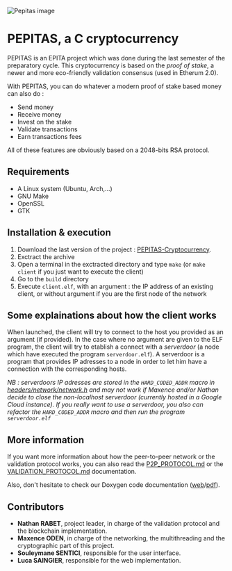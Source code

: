 ![Pepitas image](https://user-images.githubusercontent.com/13369175/121909610-60bb2800-cd2e-11eb-9510-6aef81d91b16.png)
# PEPITAS, a C cryptocurrency
PEPITAS is an EPITA project which was done during the last semester of the preparatory cycle.
This cryptocurrency is based on the *proof of stake*, a newer and more eco-friendly validation consensus (used in Etherum 2.0).

With PEPITAS, you can do whatever a modern proof of stake based money can also do :
- Send money
- Receive money
- Invest on the stake
- Validate transactions
- Earn transactions fees

All of these features are obviously based on a 2048-bits RSA protocol.

## Requirements
- A Linux system (Ubuntu, Arch,...)
- GNU Make
- OpenSSL
- GTK 

## Installation & execution
1. Download the last version of the project : [PEPITAS-Cryptocurrency](https://github.com/nathan-rabet/PEPITAS-Cryptocurrency/archive/refs/heads/master.zip).
2. Exctract the archive
4. Open a terminal in the exctracted directory and type `make` (or `make client` if you just want to execute the client)
5. Go to the `build` directory
6. Execute `client.elf`, with an argument : the IP address of an existing client, or without argument if you are the first node of the network

## Some explainations about how the client works
When launched, the client will try to connect to the host you provided as an argument (if provided). In the case where no argument are given to the ELF program, the client will try to etablish a connect with a *serverdoor* (a node which have executed the program `serverdoor.elf`). A serverdoor is a program that provides IP adresses to a node in order to let him have a connection with the corresponding hosts.

*NB : serverdoors IP adresses are stored in the `HARD_CODED_ADDR` macro in [headers/network/network.h](headers/network/network.h) and may not work if Maxence and/or Nathan decide to close the non-localhost serverdoor (currently hosted in a Google Cloud instance). If you really want to use a serverdoor, you also can refactor the `HARD_CODED_ADDR` macro and then run the program `serverdoor.elf`*

## More information
If you want more information about how the peer-to-peer network or the validation protocol works, you can also read the [P2P_PROTOCOL.md](P2P_PROTOCOL.md) or the [VALIDATION_PROTOCOL.md](VALIDATION_PROTOCOL.md) documentation.

Also, don't hesitate to check our Doxygen code documentation ([web](https://nathan-rabet.github.io/PEPITAS-Cryptocurrency/documentation/)/[pdf](docs/manual.pdf)).

## Contributors
- **Nathan RABET**, project leader, in charge of the validation protocol and the blockchain implementation.
- **Maxence ODEN**, in charge of the networking, the multithreading and the cryptographic part of this project.
- **Souleymane SENTICI**, responsible for the user interface.
- **Luca SAINGIER**, responsible for the web implementation.
